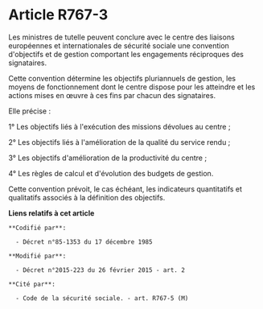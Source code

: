 # Article R767-3

Les ministres de tutelle peuvent conclure avec le centre des liaisons européennes et internationales de sécurité sociale une
convention d'objectifs et de gestion comportant les engagements réciproques des signataires.

Cette convention détermine les objectifs pluriannuels de gestion, les moyens de fonctionnement dont le centre dispose pour
les atteindre et les actions mises en œuvre à ces fins par chacun des signataires. 

Elle précise : 

1° Les objectifs liés à l'exécution des missions dévolues au centre ; 

2° Les objectifs liés à l'amélioration de la qualité du service rendu ; 

3° Les objectifs d'amélioration de la productivité du centre ; 

4° Les règles de calcul et d'évolution des budgets de gestion. 

Cette convention prévoit, le cas échéant, les indicateurs quantitatifs et qualitatifs associés à la définition des objectifs.

**Liens relatifs à cet article**

	**Codifié par**:

	  - Décret n°85-1353 du 17 décembre 1985

	**Modifié par**:

	  - Décret n°2015-223 du 26 février 2015 - art. 2

	**Cité par**:

	  - Code de la sécurité sociale. - art. R767-5 (M)

